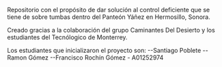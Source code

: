 Repositorio con el propósito de dar solución al control deficiente que se tiene de sobre tumbas dentro del Panteón Yáñez en Hermosillo, Sonora. 

Creado gracias a la colaboración del grupo Caminantes Del Desierto y los estudiantes del Tecnólogico de Monterrey.

Los estudiantes que inicializaron el proyecto son:
--Santiago Poblete
--Ramon Gómez
--Francisco Rochín Gómez - A01252974
